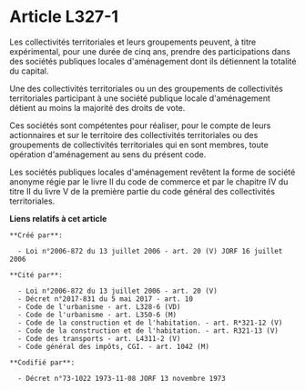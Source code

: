 # Article L327-1

Les collectivités territoriales et leurs groupements peuvent, à titre expérimental, pour une durée de cinq ans, prendre des
participations dans des sociétés publiques locales d'aménagement dont ils détiennent la totalité du capital.

Une des collectivités territoriales ou un des groupements de collectivités territoriales participant à une société publique
locale d'aménagement détient au moins la majorité des droits de vote.

Ces sociétés sont compétentes pour réaliser, pour le compte de leurs actionnaires et sur le territoire des collectivités
territoriales ou des groupements de collectivités territoriales qui en sont membres, toute opération d'aménagement au sens du
présent code.

Les sociétés publiques locales d'aménagement revêtent la forme de société anonyme régie par le livre II du code de commerce
et par le chapitre IV du titre II du livre V de la première partie du code général des collectivités territoriales.

**Liens relatifs à cet article**

	**Créé par**:

	  - Loi n°2006-872 du 13 juillet 2006 - art. 20 (V) JORF 16 juillet 2006

	**Cité par**:

	  - Loi n°2006-872 du 13 juillet 2006 - art. 20 (V)
	  - Décret n°2017-831 du 5 mai 2017 - art. 10
	  - Code de l'urbanisme - art. L328-6 (VD)
	  - Code de l'urbanisme - art. L350-6 (M)
	  - Code de la construction et de l'habitation. - art. R*321-12 (V)
	  - Code de la construction et de l'habitation. - art. R321-13 (V)
	  - Code des transports - art. L4311-2 (V)
	  - Code général des impôts, CGI. - art. 1042 (M)

	**Codifié par**:

	  - Décret n°73-1022 1973-11-08 JORF 13 novembre 1973
